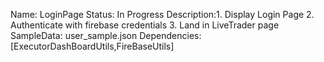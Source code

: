 Name: LoginPage
Status: In Progress
Description:1. Display Login Page
            2. Authenticate with firebase credentials
            3. Land in LiveTrader page
SampleData: user_sample.json
Dependencies:[ExecutorDashBoardUtils,FireBaseUtils]
